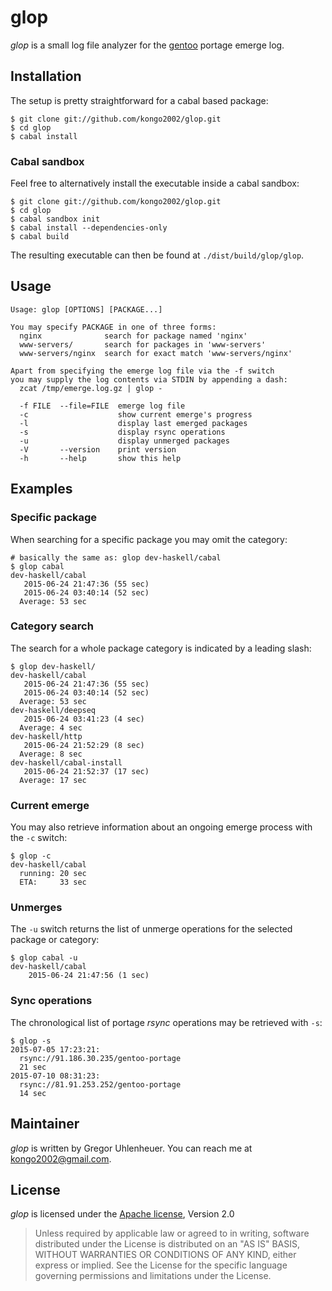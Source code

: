 
# glop

*glop* is a small log file analyzer for the [gentoo][gentoo] portage emerge log.


## Installation

The setup is pretty straightforward for a cabal based package:

    $ git clone git://github.com/kongo2002/glop.git
    $ cd glop
    $ cabal install


### Cabal sandbox

Feel free to alternatively install the executable inside a cabal sandbox:

    $ git clone git://github.com/kongo2002/glop.git
    $ cd glop
    $ cabal sandbox init
    $ cabal install --dependencies-only
    $ cabal build

The resulting executable can then be found at `./dist/build/glop/glop`.


## Usage

~~~
Usage: glop [OPTIONS] [PACKAGE...]

You may specify PACKAGE in one of three forms:
  nginx              search for package named 'nginx'
  www-servers/       search for packages in 'www-servers'
  www-servers/nginx  search for exact match 'www-servers/nginx'

Apart from specifying the emerge log file via the -f switch
you may supply the log contents via STDIN by appending a dash:
  zcat /tmp/emerge.log.gz | glop -

  -f FILE  --file=FILE  emerge log file
  -c                    show current emerge's progress
  -l                    display last emerged packages
  -s                    display rsync operations
  -u                    display unmerged packages
  -V       --version    print version
  -h       --help       show this help
~~~


## Examples

### Specific package

When searching for a specific package you may omit the category:

~~~
# basically the same as: glop dev-haskell/cabal
$ glop cabal
dev-haskell/cabal
   2015-06-24 21:47:36 (55 sec)
   2015-06-24 03:40:14 (52 sec)
  Average: 53 sec
~~~


### Category search

The search for a whole package category is indicated by a leading slash:

~~~
$ glop dev-haskell/
dev-haskell/cabal
   2015-06-24 21:47:36 (55 sec)
   2015-06-24 03:40:14 (52 sec)
  Average: 53 sec
dev-haskell/deepseq
   2015-06-24 03:41:23 (4 sec)
  Average: 4 sec
dev-haskell/http
   2015-06-24 21:52:29 (8 sec)
  Average: 8 sec
dev-haskell/cabal-install
   2015-06-24 21:52:37 (17 sec)
  Average: 17 sec
~~~


### Current emerge

You may also retrieve information about an ongoing emerge process with the `-c`
switch:

~~~
$ glop -c
dev-haskell/cabal
  running: 20 sec
  ETA:     33 sec
~~~


### Unmerges

The `-u` switch returns the list of unmerge operations for the selected package
or category:

~~~
$ glop cabal -u
dev-haskell/cabal
    2015-06-24 21:47:56 (1 sec)
~~~


### Sync operations

The chronological list of portage *rsync* operations may be retrieved with `-s`:

~~~
$ glop -s
2015-07-05 17:23:21:
  rsync://91.186.30.235/gentoo-portage
  21 sec
2015-07-10 08:31:23:
  rsync://81.91.253.252/gentoo-portage
  14 sec
~~~


## Maintainer

*glop* is written by Gregor Uhlenheuer. You can reach me at
<kongo2002@gmail.com>.


## License

*glop* is licensed under the [Apache license][apache], Version 2.0

> Unless required by applicable law or agreed to in writing, software
> distributed under the License is distributed on an "AS IS" BASIS,
> WITHOUT WARRANTIES OR CONDITIONS OF ANY KIND, either express or implied.
> See the License for the specific language governing permissions and
> limitations under the License.


[gentoo]: https://www.gentoo.org/
[apache]: http://www.apache.org/licenses/LICENSE-2.0
